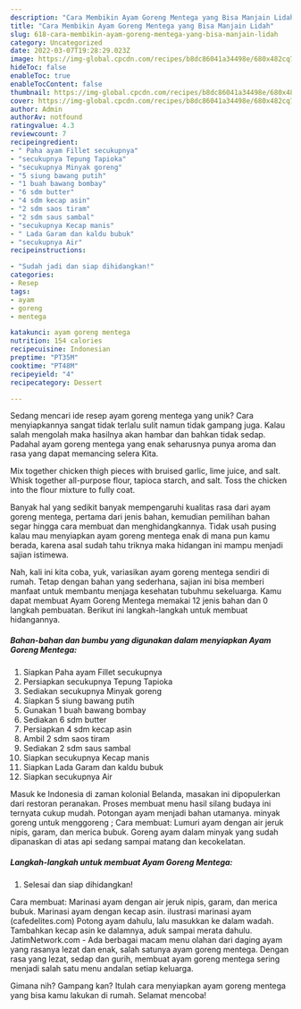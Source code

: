 ```yaml
---
description: "Cara Membikin Ayam Goreng Mentega yang Bisa Manjain Lidah"
title: "Cara Membikin Ayam Goreng Mentega yang Bisa Manjain Lidah"
slug: 618-cara-membikin-ayam-goreng-mentega-yang-bisa-manjain-lidah
category: Uncategorized
date: 2022-03-07T19:28:29.023Z
image: https://img-global.cpcdn.com/recipes/b8dc86041a34498e/680x482cq70/ayam-goreng-mentega-foto-resep-utama.jpg
hideToc: false
enableToc: true
enableTocContent: false
thumbnail: https://img-global.cpcdn.com/recipes/b8dc86041a34498e/680x482cq70/ayam-goreng-mentega-foto-resep-utama.jpg
cover: https://img-global.cpcdn.com/recipes/b8dc86041a34498e/680x482cq70/ayam-goreng-mentega-foto-resep-utama.jpg
author: Admin
authorAv: notfound
ratingvalue: 4.3
reviewcount: 7
recipeingredient:
- " Paha ayam Fillet secukupnya"
- "secukupnya Tepung Tapioka"
- "secukupnya Minyak goreng"
- "5 siung bawang putih"
- "1 buah bawang bombay"
- "6 sdm butter"
- "4 sdm kecap asin"
- "2 sdm saos tiram"
- "2 sdm saus sambal"
- "secukupnya Kecap manis"
- " Lada Garam dan kaldu bubuk"
- "secukupnya Air"
recipeinstructions:

- "Sudah jadi dan siap dihidangkan!"
categories:
- Resep
tags:
- ayam
- goreng
- mentega

katakunci: ayam goreng mentega 
nutrition: 154 calories
recipecuisine: Indonesian
preptime: "PT35M"
cooktime: "PT48M"
recipeyield: "4"
recipecategory: Dessert

---
```





Sedang mencari ide resep ayam goreng mentega yang unik? Cara menyiapkannya sangat tidak terlalu sulit namun tidak gampang juga. Kalau salah mengolah maka hasilnya akan hambar dan bahkan tidak sedap. Padahal ayam goreng mentega yang enak seharusnya punya aroma dan rasa yang dapat memancing selera Kita.





Mix together chicken thigh pieces with bruised garlic, lime juice, and salt. Whisk together all-purpose flour, tapioca starch, and salt. Toss the chicken into the flour mixture to fully coat.

Banyak hal yang sedikit banyak mempengaruhi kualitas rasa dari ayam goreng mentega, pertama dari jenis bahan, kemudian pemilihan bahan segar hingga cara membuat dan menghidangkannya. Tidak usah pusing kalau mau menyiapkan ayam goreng mentega enak di mana pun kamu berada, karena asal sudah tahu triknya maka hidangan ini mampu menjadi sajian istimewa.






Nah, kali ini kita coba, yuk, variasikan ayam goreng mentega sendiri di rumah. Tetap dengan bahan yang sederhana, sajian ini bisa memberi manfaat untuk membantu menjaga kesehatan tubuhmu sekeluarga. Kamu dapat membuat Ayam Goreng Mentega memakai 12 jenis bahan dan 0 langkah pembuatan. Berikut ini langkah-langkah untuk membuat hidangannya.

<!--inarticleads1-->

##### Bahan-bahan dan bumbu yang digunakan dalam menyiapkan Ayam Goreng Mentega:

1. Siapkan  Paha ayam Fillet secukupnya
1. Persiapkan secukupnya Tepung Tapioka
1. Sediakan secukupnya Minyak goreng
1. Siapkan 5 siung bawang putih
1. Gunakan 1 buah bawang bombay
1. Sediakan 6 sdm butter
1. Persiapkan 4 sdm kecap asin
1. Ambil 2 sdm saos tiram
1. Sediakan 2 sdm saus sambal
1. Siapkan secukupnya Kecap manis
1. Siapkan  Lada Garam dan kaldu bubuk
1. Siapkan secukupnya Air


Masuk ke Indonesia di zaman kolonial Belanda, masakan ini dipopulerkan dari restoran peranakan. Proses membuat menu hasil silang budaya ini ternyata cukup mudah. Potongan ayam menjadi bahan utamanya. minyak goreng untuk menggoreng ; Cara membuat: Lumuri ayam dengan air jeruk nipis, garam, dan merica bubuk. Goreng ayam dalam minyak yang sudah dipanaskan di atas api sedang sampai matang dan kecokelatan. 

<!--inarticleads2-->

##### Langkah-langkah untuk membuat Ayam Goreng Mentega:


1. Selesai dan siap dihidangkan!

Cara membuat: Marinasi ayam dengan air jeruk nipis, garam, dan merica bubuk. Marinasi ayam dengan kecap asin. ilustrasi marinasi ayam (cafedelites.com) Potong ayam dahulu, lalu masukkan ke dalam wadah. Tambahkan kecap asin ke dalamnya, aduk sampai merata dahulu. JatimNetwork.com - Ada berbagai macam menu olahan dari daging ayam yang rasanya lezat dan enak, salah satunya ayam goreng mentega. Dengan rasa yang lezat, sedap dan gurih, membuat ayam goreng mentega sering menjadi salah satu menu andalan setiap keluarga. 

Gimana nih? Gampang kan? Itulah cara menyiapkan ayam goreng mentega yang bisa kamu lakukan di rumah. Selamat mencoba!

